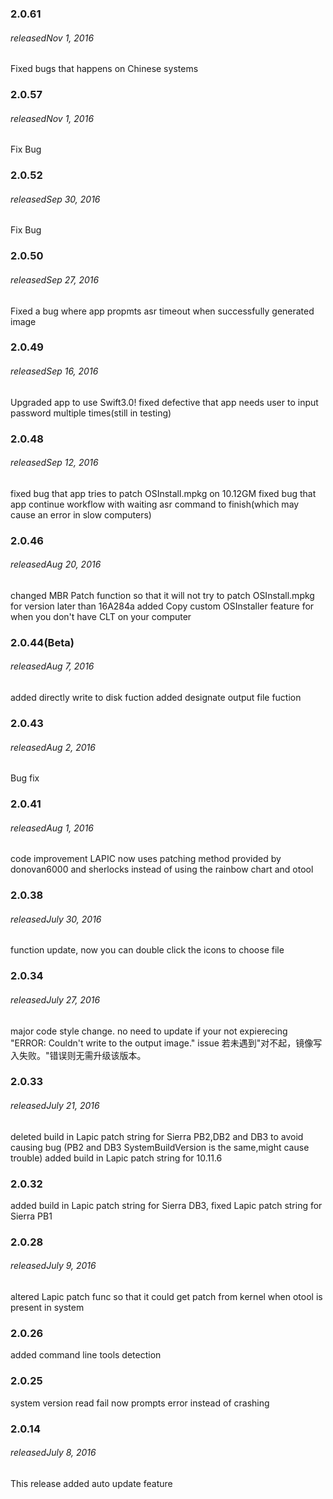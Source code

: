 ### 2.0.61
###### releasedNov 1, 2016
Fixed bugs that happens on Chinese systems

### 2.0.57
###### releasedNov 1, 2016
Fix Bug

### 2.0.52
###### releasedSep 30, 2016
Fix Bug

### 2.0.50
###### releasedSep 27, 2016
Fixed a bug where app propmts asr timeout when successfully generated image

### 2.0.49
###### releasedSep 16, 2016
Upgraded app to use Swift3.0!
fixed defective that app needs user to input password multiple times(still in testing)

### 2.0.48
###### releasedSep 12, 2016
fixed bug that app tries to patch OSInstall.mpkg on 10.12GM
fixed bug that app continue workflow with waiting asr command to finish(which may cause an error in slow computers)

### 2.0.46
###### releasedAug 20, 2016
changed MBR Patch function so that it will not try to patch OSInstall.mpkg for version later than 16A284a
added Copy custom OSInstaller feature for when you don't have CLT on your computer

### 2.0.44(Beta)
###### releasedAug 7, 2016
added directly write to disk fuction
added designate output file fuction

### 2.0.43
###### releasedAug 2, 2016
Bug fix

### 2.0.41
###### releasedAug 1, 2016
code improvement
LAPIC now uses patching method provided by donovan6000 and sherlocks instead of using the rainbow chart and otool

### 2.0.38
###### releasedJuly 30, 2016
function update, now you can double click the icons to choose file

### 2.0.34
###### releasedJuly 27, 2016
major code style change.
no need to update if your not expierecing "ERROR: Couldn't write to the output image." issue
若未遇到"对不起，镜像写入失败。"错误则无需升级该版本。
### 2.0.33
###### releasedJuly 21, 2016
deleted build in Lapic patch string for Sierra PB2,DB2 and DB3 to avoid causing bug (PB2 and DB3 SystemBuildVersion is the same,might cause trouble)
added build in Lapic patch string for 10.11.6

### 2.0.32
added build in Lapic patch string for Sierra DB3, fixed Lapic patch string for Sierra PB1

### 2.0.28
###### releasedJuly 9, 2016
altered Lapic patch func so that it could get patch from kernel when otool is present in system

### 2.0.26
added command line tools detection

### 2.0.25
system version read fail now prompts error instead of crashing

### 2.0.14
###### releasedJuly 8, 2016
This release added auto update feature
